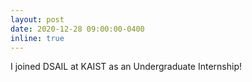 ```yaml
---
layout: post
date: 2020-12-28 09:00:00-0400
inline: true
---
```


I joined DSAIL at KAIST as an Undergraduate Internship!
